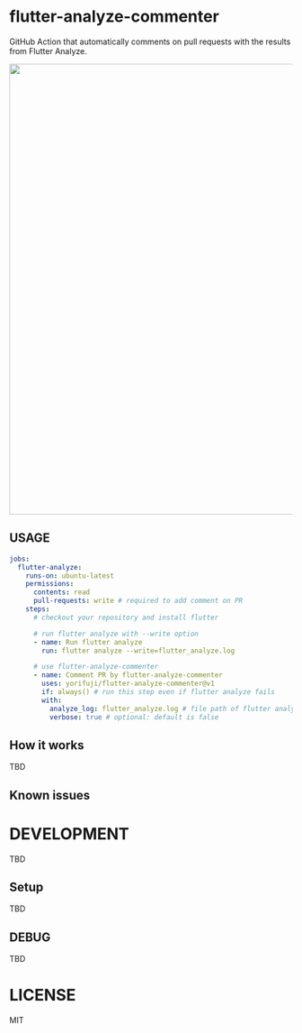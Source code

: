# flutter-analyze-commenter

GitHub Action that automatically comments on pull requests with the results from Flutter Analyze.

<img width="800" src="https://github.com/yorifuji/flutter-analyze-commenter/assets/583917/2f40f92d-4731-4eb6-98d4-85c8d00998f8">

## USAGE

```yaml
jobs:
  flutter-analyze:
    runs-on: ubuntu-latest
    permissions:
      contents: read
      pull-requests: write # required to add comment on PR
    steps:
      # checkout your repository and install flutter

      # run flutter analyze with --write option
      - name: Run flutter analyze
        run: flutter analyze --write=flutter_analyze.log

      # use flutter-analyze-commenter
      - name: Comment PR by flutter-analyze-commenter
        uses: yorifuji/flutter-analyze-commenter@v1
        if: always() # run this step even if flutter analyze fails
        with:
          analyze_log: flutter_analyze.log # file path of flutter analyze log
          verbose: true # optional: default is false
```

## How it works

TBD

## Known issues

# DEVELOPMENT

TBD

## Setup

TBD

## DEBUG

TBD

# LICENSE

MIT
